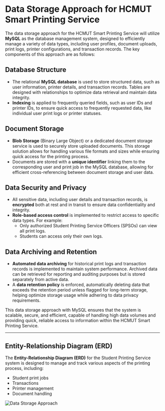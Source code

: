 # Data Storage Approach for HCMUT Smart Printing Service

The data storage approach for the HCMUT Smart Printing Service will utilize **MySQL** as the database management system, designed to efficiently manage a variety of data types, including user profiles, document uploads, print logs, printer configurations, and transaction records. The key components of this approach are as follows:

## Database Structure
- The relational **MySQL database** is used to store structured data, such as user information, printer details, and transaction records. Tables are designed with relationships to optimize data retrieval and maintain data integrity.
- **Indexing** is applied to frequently queried fields, such as user IDs and printer IDs, to ensure quick access to frequently requested data, like individual user print logs or printer statuses.

## Document Storage
- **Blob Storage** (Binary Large Object) or a dedicated document storage service is used to securely store uploaded documents. This storage solution allows for handling various file formats and sizes while ensuring quick access for the printing process.
- Documents are stored with a **unique identifier** linking them to the corresponding user and print job in the MySQL database, allowing for efficient cross-referencing between document storage and user data.

## Data Security and Privacy
- All sensitive data, including user details and transaction records, is **encrypted** both at rest and in transit to ensure data confidentiality and integrity.
- **Role-based access control** is implemented to restrict access to specific data types. For example:
  - Only authorized Student Printing Service Officers (SPSOs) can view all print logs.
  - Students can access only their own logs.

## Data Archiving and Retention
- **Automated data archiving** for historical print logs and transaction records is implemented to maintain system performance. Archived data can be retrieved for reporting and auditing purposes but is stored separately from active data.
- A **data retention policy** is enforced, automatically deleting data that exceeds the retention period unless flagged for long-term storage, helping optimize storage usage while adhering to data privacy requirements.

This data storage approach with MySQL ensures that the system is scalable, secure, and efficient, capable of handling high data volumes and providing quick, reliable access to information within the HCMUT Smart Printing Service.

---

## Entity-Relationship Diagram (ERD)
The **Entity-Relationship Diagram (ERD)** for the Student Printing Service system is designed to manage and track various aspects of the printing process, including:
- Student print jobs
- Transactions
- Printer management
- Document handling

![Data Storage Approach](Data_Storage_Approach.png)
